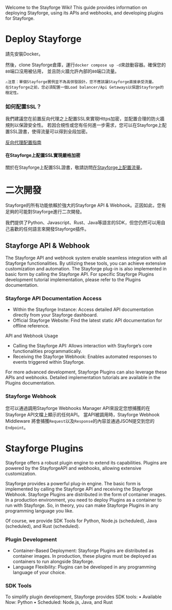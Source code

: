 Welcome to the Stayforge Wiki! This guide provides information on deploying Stayforge, 
using its APIs and webhooks, and developing plugins for Stayforge.

# Deploy Stayforge

請先安裝Docker。

然後，clone Stayforge倉庫，運行`docker compose up -d`來啟動容器。確保您的`80`端口沒用被佔用，
並且防火牆允許內部的`80`端口流量。

    ⚠️注意：單個Stayforge實例並不為高併發設計。您不應該讓Stayforge直接承受流量。
    在Stayforge之前，您必須配置一個Load balancer/Api Getaways以保證Stayforge的穩定性。


### 如何配置SSL？

我們建議您在前置反向代理之上配置SSL來實現Https加密，並配置合理的防火牆規則以保證安全性。
若因合規性或您有任何進一步需求，您可以在Stayforge上配置SSL證書，使得流量可以得到全段加密。

[反向代理配置指南]()


#### 在Stayforge上配置SSL實現嚴格加密

關於在Stayforge上配置SSL證書，敬請訪問[在Stayforge上配置流量]()。

# 二次開發

Stayforge的所有功能依賴於強大的Stayforge API & Webhook。正因如此，您有足夠的可能對Stayforge進行二次開發。

我們提供了Python、Javascript、Rust、Java等語言的SDK，但您仍然可以用自己喜歡的任何語言來開發Stayforge插件。

## Stayforge API & Webhook
The Stayforge API and webhook system enable seamless integration with all Stayforge functionalities. 
By utilizing these tools, you can achieve extensive customization and automation.
The Stayforge plug-in is also implemented in basic form by calling the Stayforge API.
For specific Stayforge Plugins development tutorial implementation, please refer to the Plugins documentation.

### Stayforge API Documentation Access

- Within the Stayforge Instance: Access detailed API documentation directly from your Stayforge dashboard.
- Official Stayforge Website: Find the latest static API documentation for offline reference.

API and Webhook Usage

-	Calling the Stayforge API: Allows interaction with Stayforge’s core functionalities programmatically.
-	Receiving the Stayforge Webhook: Enables automated responses to events triggered within Stayforge.

For more advanced development, Stayforge Plugins can also leverage these APIs and webhooks. 
Detailed implementation tutorials are available in the Plugins documentation.

### Stayforge Webhook

您可以通過調用Stayforge Webhooks Manager API來設定您想捕獲的在Stayforge API文檔上顯示的任何API。
當API被調用時，Stayforge Webhook Middleware 將會捕獲`Request`以及`Response`的內容並通過JSON提交到您的`Endpoint`。


# Stayforge Plugins

Stayforge offers a robust plugin engine to extend its capabilities. Plugins are powered by 
the StayforgeAPI and webhooks, allowing extensive customization.

Stayforge provides a powerful plug-in engine. The basic form is implemented by calling 
the Stayforge API and receiving the Stayforge Webhook.
Stayforge Plugins are distributed in the form of container images. In a production environment, you need to deploy Plugins as a container to run with Stayforge.
So, in theory, you can make Stayforge Plugins in any programming language you like.

Of course, we provide SDK Tools for Python, Node.js (scheduled), Java (scheduled), and Rust (scheduled).

### Plugin Development

- Container-Based Deployment: Stayforge Plugins are distributed as container images. In production, these plugins must be deployed as containers to run alongside Stayforge.
- Language Flexibility: Plugins can be developed in any programming language of your choice.

### SDK Tools

To simplify plugin development, Stayforge provides SDK tools:
•	Available Now: Python
•	Scheduled: Node.js, Java, and Rust

